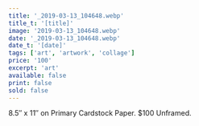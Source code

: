 ```yaml
---
title: '_2019-03-13_104648.webp'
title_t: '[title]'
image: '2019-03-13_104648.webp'
date: '_2019-03-13_104648.webp'
date_t: '[date]'
tags: ['art', 'artwork', 'collage']
price: '100'
excerpt: 'art'
available: false
print: false
sold: false
---
```



8.5″ x 11″ on Primary Cardstock Paper.
$100 Unframed.
